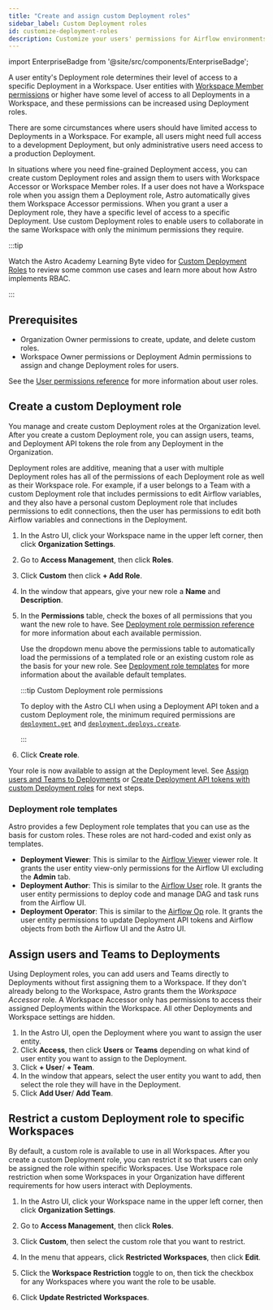 ```yaml
---
title: "Create and assign custom Deployment roles"
sidebar_label: Custom Deployment roles
id: customize-deployment-roles
description: Customize your users' permissions for Airflow environments on Astro.
---
```


import EnterpriseBadge from '@site/src/components/EnterpriseBadge';

<EnterpriseBadge/>

A user entity's Deployment role determines their level of access to a specific Deployment in a Workspace. User entities with [Workspace Member permissions](user-permissions.md#workspace-roles) or higher have some level of access to all Deployments in a Workspace, and these permissions can be increased using Deployment roles.

There are some circumstances where users should have limited access to Deployments in a Workspace. For example, all users might need full access to a development Deployment, but only administrative users need access to a production Deployment.

In situations where you need fine-grained Deployment access, you can create custom Deployment roles and assign them to users with Workspace Accessor or Workspace Member roles. If a user does not have a Workspace role when you assign them a Deployment role, Astro automatically gives them Workspace Accessor permissions. When you grant a user a Deployment role, they have a specific level of access to a specific Deployment. Use custom Deployment roles to enable users to collaborate in the same Workspace with only the minimum permissions they require.

:::tip

Watch the Astro Academy Learning Byte video for [Custom Deployment Roles](https://academy.astronomer.io/learning-bytes-custom-deployment-roles) to review some common use cases and learn more about how Astro implements RBAC.

:::

## Prerequisites

- Organization Owner permissions to create, update, and delete custom roles.
- Workspace Owner permissions or Deployment Admin permissions to assign and change Deployment roles for users.

See the [User permissions reference](user-permissions.md) for more information about user roles.

## Create a custom Deployment role

You manage and create custom Deployment roles at the Organization level. After you create a custom Deployment role, you can assign users, teams, and Deployment API tokens the role from any Deployment in the Organization.

Deployment roles are additive, meaning that a user with multiple Deployment roles has all of the permissions of each Deployment role as well as their Workspace role. For example, if a user belongs to a Team with a custom Deployment role that includes permissions to edit Airflow variables, and they also have a personal custom Deployment role that includes permissions to edit connections, then the user has permissions to edit both Airflow variables and connections in the Deployment.

1. In the Astro UI, click your Workspace name in the upper left corner, then click **Organization Settings**.

2. Go to **Access Management**, then click **Roles**.

3. Click **Custom** then click **+ Add Role**.

4. In the window that appears, give your new role a **Name** and **Description**.

5. In the **Permissions** table, check the boxes of all permissions that you want the new role to have. See [Deployment role permission reference](deployment-role-reference.md) for more information about each available permission.

    Use the dropdown menu above the permissions table to automatically load the permissions of a templated role or an existing custom role as the basis for your new role. See [Deployment role templates](#deployment-role-templates) for more information about the available default templates.

    :::tip Custom Deployment role permissions

    To deploy with the Astro CLI when using a Deployment API token and a custom Deployment role, the minimum required permissions are [`deployment.get`](https://www.astronomer.io/docs/api/platform-api-reference/deployment/get-deployment) and [`deployment.deploys.create`](https://www.astronomer.io/docs/api/platform-api-reference/deploy/create-deploy).

    :::

6. Click **Create role**.

Your role is now available to assign at the Deployment level. See [Assign users and Teams to Deployments](#assign-users-and-teams-to-deployments) or [Create Deployment API tokens with custom Deployment roles](deployment-api-tokens.md#create-a-deployment-api-token) for next steps.

### Deployment role templates

Astro provides a few Deployment role templates that you can use as the basis for custom roles. These roles are not hard-coded and exist only as templates.

- **Deployment Viewer**: This is similar to the [Airflow Viewer](https://airflow.apache.org/docs/apache-airflow/stable/security/access-control.html#viewer) viewer role. It grants the user entity view-only permissions for the Airflow UI excluding the **Admin** tab.
- **Deployment Author**: This is similar to the [Airflow User](https://airflow.apache.org/docs/apache-airflow/stable/security/access-control.html#user) role. It grants the user entity permissions to deploy code and manage DAG and task runs from the Airflow UI.
- **Deployment Operator**: This is similar to the [Airflow Op](https://airflow.apache.org/docs/apache-airflow/stable/security/access-control.html#op) role. It grants the user entity permissions to update Deployment API tokens and Airflow objects from both the Airflow UI and the Astro UI.

## Assign users and Teams to Deployments

Using Deployment roles, you can add users and Teams directly to Deployments without first assigning them to a Workspace. If they don't already belong to the Workspace, Astro grants them the _Workspace Accessor_ role. A Workspace Accessor only has permissions to access their assigned Deployments within the Workspace. All other Deployments and Workspace settings are hidden.

1. In the Astro UI, open the Deployment where you want to assign the user entity.
2. Click **Access**, then click **Users** or **Teams** depending on what kind of user entity you want to assign to the Deployment.
3. Click **+ User**/ **+ Team**.
4. In the window that appears, select the user entity you want to add, then select the role they will have in the Deployment.
5. Click **Add User**/ **Add Team**.

## Restrict a custom Deployment role to specific Workspaces

By default, a custom role is available to use in all Workspaces. After you create a custom Deployment role, you can restrict it so that users can only be assigned the role within specific Workspaces. Use Workspace role restriction when some Workspaces in your Organization have different requirements for how users interact with Deployments.

1. In the Astro UI, click your Workspace name in the upper left corner, then click **Organization Settings**.

2. Go to **Access Management**, then click **Roles**.

3. Click **Custom**, then select the custom role that you want to restrict.

4. In the menu that appears, click **Restricted Workspaces**, then click **Edit**.

5. Click the **Workspace Restriction** toggle to on, then tick the checkbox for any Workspaces where you want the role to be usable.

6. Click **Update Restricted Workspaces**.
